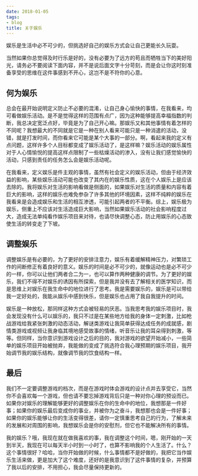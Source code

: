 ```yaml
---
date: 2018-01-05
tags:
- blog
title: 关于娱乐
---
```


娱乐是生活中必不可少的，但挑选好自己的娱乐方式会让自己更能长久玩耍。
<!--more-->
当然如果你总觉得及时行乐是好的，没有必要为了远方的苟且而牺牲当下的美好阳光，请务必不要阅读下面内容，并不是说后面文字十分苛刻，而是会让你这时刻准备享受的思维在这件事感到不开心，这岂不是不符你的心意。

## 何为娱乐

总会在最开始说明定义防止不必要的混淆，让自己身心愉快的事情，在我看来，均可看做娱乐活动。是不是觉得这样的范围有点广，因为这种能够提高幸福指数的判断，我总决定宽泛点好，毕竟是为了自己开心嘛。那娱乐又和其他事情有着怎样的不同呢？我想最大的不同就是它是一种在别人看来可能只是一种消遣的活动，没错，就是打发时间，而你看来它可能是某个大事的一部分。啊，看起来我的定义有点问题，这样许多个人目标都变成了娱乐活动了，是这样嘛？娱乐活动的娱乐属性对于人心情愉悦的提高这样点限制了一些枯燥活动的渗入，没有让我们感觉愉快的活动，只感到责任的任务怎么会是娱乐活动呢。

在我看来，定义娱乐是件主观的事情，虽然有社会定义的娱乐活动，但由于经济效益的影响，某些娱乐活动可能也改变了其内在的娱乐性质，这在个人娱乐上是应该去除的。我将娱乐对生活的影响看做是侧面的，如果娱乐对生活的质量和内容有着巨大的影响，这样的娱乐也难免参杂了许多其他的环境因素，这样不纯粹的娱乐在我看来是会造成娱乐和生活的相互渗透，可能引起两者的不平衡。综上，娱乐极为娱乐，侧重上不应该对生活造成巨大影响，当然如果娱乐活动的社会影响程度过大，造成无法单纯看作娱乐项目来对待，也请尽快调整心态，防止用娱乐的心态致使生活的转变走了下坡。

## 调整娱乐

调整娱乐是有必要的，为了更好的安排注意力，娱乐有着缓解精神压力，对繁琐工作的间断修正有着良好的意义。娱乐的时间是必不可少的，就像运动也是必不可少的一样，你可以让他们两者合二为一，也可以算作两种健康的调节。为了更好的娱乐，我们不得不对娱乐的诱因有所探索，但是我并没有去了解相关的医学知识，而是思维上对娱乐在我生命中的地位进行了思考。我是需要娱乐的，娱乐是可以带给我一定好处的，我能从娱乐中感到快乐，但是娱乐也占用了我自我提升的时间。

娱乐是一种放松，那同样这种方式会被轻易的厌恶。当我思考我的娱乐项目时，我会发现没有什么可以娱乐的，我只不过是在某些地方给我的身体一定刺激，比如枪战游戏给我紧张刺激的动态活动，解谜类游戏让我简单获得达成任务的成就感，剧情类游戏或视频让我身临其境地感受故事的情绪，听音乐让我的耳朵得到刺激，等等。但同样，当你意识到游戏设计之后的目的，我对游戏的欲望开始减小，一些简单的娱乐项目开始被抛弃，我能做的变成了挑选符合我心理预期的娱乐项目，我开始调节我的娱乐结构，就像调节我的饮食结构一样。

## 最后

我们不一定要调整游戏的档次，而是在游戏时体会游戏的设计点并去享受它，当然你不会喜欢每一个游戏，但也请不要忘掉游戏背后只是一种对你心理的预设而已。如果你对娱乐的理解能够更好的调整娱乐在你的生命中的地位，我想那是一件好事；如果你的娱乐最后变成你的事业，并被你为之奋斗，我想那也会是一件好事；如果你的娱乐能够让你的生活变得很差，请你一定慎重思考自己的行为，了解未来的发展和对周围的影响，我想娱乐会是你的安慰剂，但它也不能解决所有的事情。

我的娱乐？哦，我现在就在做我喜欢的事，我在调整这个时间，嗯，刚开始的一天到半天，我现在可以每天半小时到一小时了，也算不影响我的个人生活了。什么？这个事情很好？哈哈，当你开始做的时候，什么事情都不是好做的，我把它当作娱乐生活来做，更是加大了这个难度，还好的是我意识到了这件事情的复杂，并预算了我以后的安排，不用担心，我会尽量保持更新的。
